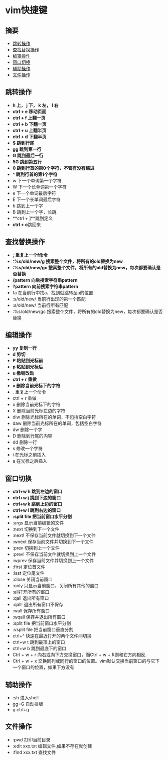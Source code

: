 # vim快捷键

## 摘要

- [跳转操作](#跳转操作)
- [查找替换操作](#查找替换操作)
- [编辑操作](#编辑操作)
- [窗口切换](#窗口切换)
- [辅助操作](#辅助操作)
- [文件操作](#文件操作)

## 跳转操作
- **h 上， j 下， k 左， l 右**  
- **ctrl + e 移动页面**   
- **ctrl + f 上翻一页**  
- **ctrl + b 下翻一页**  
- **ctrl + u 上翻半页**  
- **ctrl + d 下翻半页**  
- **$ 跳到行尾**  
- **gg 跳到第一行**   
- **G 跳到最后一行**  
- **5G 跳到第五行**  
- **0 跳到行首的第0个字符，不管有没有缩进**   
- **^ 跳到行首的第1个字符**  
- w 下一个单词第一个字符   
- W 下一个长单词第一个字符  
- e 下一个单词最后字符  
- E 下一个长单词最后字符  
- b 跳到上一个字  
- B 跳到上一个字，长跳 
- **ctrl + ]**跳到定义
- **ctrl + o**跳回来 
  
## 查找替换操作 
- **; 重复上一个f命令**   
- **:%s/old/new/g 搜索整个文件，将所有的old替换为new**  
- **:%s/old/new/gc 搜索整个文件，将所有的old替换为new，每次都要确认是否替换**   
- **/pattern 向后搜索字符串pattern**   
- **?pattern 向前搜索字符串pattern**   
- fa 在当前行中找a，找到就跳转至a的位置  
- :s/old/new/ 当前行出现的第一个匹配  
- :s/old/new/ 当前行所有匹配  
- :%s/old/new/gc 搜索整个文件，将所有的old替换为new，每次都要确认是否替换   
  
## 编辑操作 
- **yy 复制一行**   
- **d 剪切**  
- **P 粘贴到光标前** 
- **p 粘贴到光标后**  
- **u 撤销改动**   
- **ctrl + r 重做**   
- **x 删除当前光标下的字符**   
- . 重复上一个命令  
- ctrl + r 重做  
- x 删除当前光标下的字符   
- X 删除当前光标左边的字符   
- diw 删除光标所在的单词，不包括空白字符   
- daw 删除当前光标所在的单词，包括空白字符   
- dw 删除一个字  
- D 删除到行尾的内容   
- dd 删除一行  
- s 修改一个字符   
- i 在光标之前插入   
- a 在光标之后插入  
  
## 窗口切换
- **ctrl+w h 跳到左边的窗口**  
- **ctrl+w j 跳到下边的窗口**  
- **ctrl+w k 跳到上边的窗口**  
- **ctrl+w l 跳到右边的窗口**  
- **:split file 把当前窗口水平分割**  
- :args 显示当前编辑的文件  
- :next 切换到下一个文件  
- :next! 不保存当前文件就切换到下一个文件  
- :wnext 保存当前文件并切换到下一个文件  
- :prev 切换到上一个文件  
- :prev! 不保存当前文件就切换到上一个文件  
- :wprev 保存当前文件并切换到上一个文件  
- :first 定位首文件  
- :last 定位尾文件  
- :close 关闭当前窗口   
- :only 只显示当前窗口，关闭所有其他的窗口  
- :all打开所有的窗口  
- :qall 退出所有窗口  
- :qall! 退出所有窗口不保存  
- :wall 保存所有窗口  
- :wqall 保存并退出所有窗口  
- :split file 把当前窗口水平分割  
- :vsplit file 把当前窗口垂直分割  
- ctrl+^ 快速在最近打开的两个文件间切换  
- ctrl+w t 跳到最顶上的窗口  
- ctrl+w b 跳到最底下的窗口  
- Ctrl + w + r    向右或向下方交换窗口，而Ctrl + w + R则和它方向相反.  
- Ctrl + w + x   交换同列或同行的窗口的位置。vim默认交换当前窗口的与它下一个窗口的位置，如果下方没有  
  
## 辅助操作 
- :sh 进入shell  
- gg=G 自动排版  
- g ctrl+g  

## 文件操作
- :pwd 打印当前目录
- :edit xxx.txt 编辑文件,如果不存在就创建
- :find xxx.txt 查找文件 

